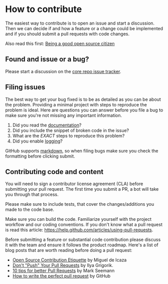 # How to contribute

The easiest way to contribute is to open an issue and start a discussion. 
Then we can decide if and how a feature or a change could be implemented and if you should submit a pull requests with code changes.

Also read this first: [Being a good open source citizen](https://hackernoon.com/being-a-good-open-source-citizen-9060d0ab9732#.x3hocgw85)

## Found and issue or a bug?
Please start a discussion on the [core repo issue tracker](https://github.com/IdentityServer/IdentityServer4/issues).

## Filing issues
The best way to get your bug fixed is to be as detailed as you can be about the problem.
Providing a minimal project with steps to reproduce the problem is ideal.
Here are questions you can answer before you file a bug to make sure you're not missing any important information.

1. Did you read the [documentation](https://identityserver4.readthedocs.io/en/release/)?
2. Did you include the snippet of broken code in the issue?
3. What are the *EXACT* steps to reproduce this problem?
4. Did you enable [logging](https://identityserver4.readthedocs.io/en/release/topics/logging.html)?

GitHub supports [markdown](http://github.github.com/github-flavored-markdown/), so when filing bugs make sure you check the formatting before clicking submit.

## Contributing code and content
You will need to sign a contributor license agreement (CLA) before submitting your pull request. The first time you submit a PR, a bot will take you through that process.

Please make sure to include tests, that cover the changes/additions you made to the code base.

Make sure you can build the code. Familiarize yourself with the project workflow and our coding conventions. If you don't know what a pull request is read this article: https://help.github.com/articles/using-pull-requests.

Before submitting a feature or substantial code contribution please discuss it with the team and ensure it follows the product roadmap. Here's a list of blog posts that are worth reading before doing a pull request:

* [Open Source Contribution Etiquette](http://tirania.org/blog/archive/2010/Dec-31.html) by Miguel de Icaza
* [Don't "Push" Your Pull Requests](http://www.igvita.com/2011/12/19/dont-push-your-pull-requests/) by Ilya Grigorik.
* [10 tips for better Pull Requests](http://blog.ploeh.dk/2015/01/15/10-tips-for-better-pull-requests/) by Mark Seemann
* [How to write the perfect pull request](https://github.com/blog/1943-how-to-write-the-perfect-pull-request) by GitHub
